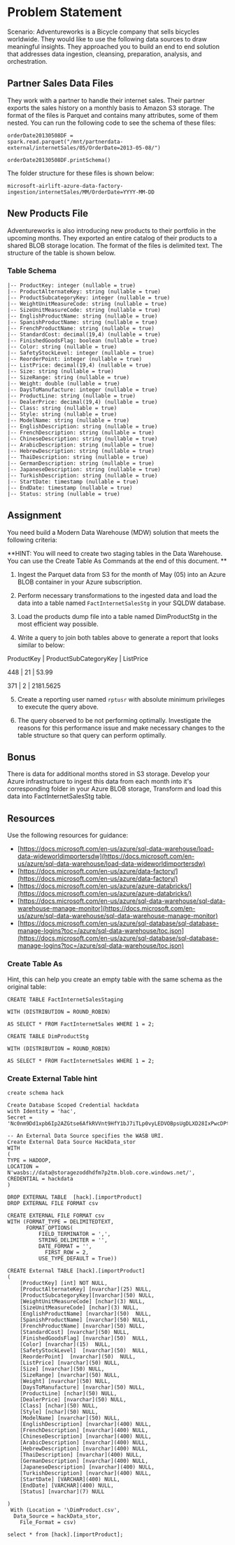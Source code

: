 # Problem Statement

Scenario: Adventureworks is a Bicycle company that sells bicycles
worldwide. They would like to use the following data sources to draw
meaningful insights. They approached you to build an end to end solution
that addresses data ingestion, cleansing, preparation, analysis, and
orchestration.

## Partner Sales Data Files

They work with a partner to handle their internet sales. Their partner
exports the sales history on a monthly basis to Amazon S3 storage. The
format of the files is Parquet and contains many attributes, some of
them nested. You can run the following code to see the schema of these
files:

```
orderDate20130508DF =
spark.read.parquet("/mnt/partnerdata-external/internetSales/05/OrderDate=2013-05-08/")

orderDate20130508DF.printSchema()
```

The folder structure for these files is shown below:

```
microsoft-airlift-azure-data-factory-ingestion/internetSales/MM/OrderDate=YYYY-MM-DD
```

## New Products File

Adventureworks is also introducing new products to their portfolio in
the upcoming months. They exported an entire catalog of their products
to a shared BLOB storage location. The format of the files is delimited
text. The structure of the table is shown below.

### Table Schema


```
|-- ProductKey: integer (nullable = true)
|-- ProductAlternateKey: string (nullable = true)
|-- ProductSubcategoryKey: integer (nullable = true)
|-- WeightUnitMeasureCode: string (nullable = true)
|-- SizeUnitMeasureCode: string (nullable = true)
|-- EnglishProductName: string (nullable = true)
|-- SpanishProductName: string (nullable = true)
|-- FrenchProductName: string (nullable = true)
|-- StandardCost: decimal(19,4) (nullable = true)
|-- FinishedGoodsFlag: boolean (nullable = true)
|-- Color: string (nullable = true)
|-- SafetyStockLevel: integer (nullable = true)
|-- ReorderPoint: integer (nullable = true)
|-- ListPrice: decimal(19,4) (nullable = true)
|-- Size: string (nullable = true)
|-- SizeRange: string (nullable = true)
|-- Weight: double (nullable = true)
|-- DaysToManufacture: integer (nullable = true)
|-- ProductLine: string (nullable = true)
|-- DealerPrice: decimal(19,4) (nullable = true)
|-- Class: string (nullable = true)
|-- Style: string (nullable = true)
|-- ModelName: string (nullable = true)
|-- EnglishDescription: string (nullable = true)
|-- FrenchDescription: string (nullable = true)
|-- ChineseDescription: string (nullable = true)
|-- ArabicDescription: string (nullable = true)
|-- HebrewDescription: string (nullable = true)
|-- ThaiDescription: string (nullable = true)
|-- GermanDescription: string (nullable = true)
|-- JapaneseDescription: string (nullable = true)
|-- TurkishDescription: string (nullable = true)
|-- StartDate: timestamp (nullable = true)
|-- EndDate: timestamp (nullable = true)
|-- Status: string (nullable = true)
```

## Assignment

You need build a Modern Data Warehouse (MDW) solution that meets the
following criteria:

**HINT: You will need to create two staging tables in the Data
Warehouse. You can use the Create Table As Commands at the end of this
document. **

1.  Ingest the Parquet data from S3 for the month of May (05) into an
    Azure BLOB container in your Azure subscription.

2.  Perform necessary transformations to the ingested data and load the data into a table 
    named `FactInternetSalesStg` in your SQLDW database.

3.  Load the products dump file into a table named DimProductStg in the
    most efficient way possible.

4.  Write a query to join both tables above to generate a report that looks similar to below:

ProductKey | ProductSubCategoryKey | ListPrice

448        | 21                    | 53.99

371        | 2                     | 2181.5625


5.  Create a reporting user named `rptusr` with absolute minimum privileges to execute the query above.

6.  The query observed to be not performing optimally. Investigate the
    reasons for this performance issue and make necessary changes to
    the table structure so that query can perform optimally.

## Bonus

There is data for additional months stored in S3 storage. Develop your
Azure infrastructure to ingest this data from each month into it's
corresponding folder in your Azure BLOB storage, Transform and load this
data into FactInternetSalesStg table.

## Resources

Use the following resources for guidance:

- [https://docs.microsoft.com/en-us/azure/sql-data-warehouse/load-data-wideworldimportersdw](https://docs.microsoft.com/en-us/azure/sql-data-warehouse/load-data-wideworldimportersdw)
- [https://docs.microsoft.com/en-us/azure/data-factory/](https://docs.microsoft.com/en-us/azure/data-factory/)
- [https://docs.microsoft.com/en-us/azure/azure-databricks/](https://docs.microsoft.com/en-us/azure/azure-databricks/)
- [https://docs.microsoft.com/en-us/azure/sql-data-warehouse/sql-data-warehouse-manage-monitor](https://docs.microsoft.com/en-us/azure/sql-data-warehouse/sql-data-warehouse-manage-monitor)
- [https://docs.microsoft.com/en-us/azure/sql-database/sql-database-manage-logins?toc=/azure/sql-data-warehouse/toc.json](https://docs.microsoft.com/en-us/azure/sql-database/sql-database-manage-logins?toc=/azure/sql-data-warehouse/toc.json)

### Create Table As

Hint, this can help you create an empty table with the same schema as
the original table:

```
CREATE TABLE FactInternetSalesStaging

WITH (DISTRIBUTION = ROUND_ROBIN)

AS SELECT * FROM FactInternetSales WHERE 1 = 2;
```

```
CREATE TABLE DimProductStg

WITH (DISTRIBUTION = ROUND_ROBIN)

AS SELECT * FROM FactInternetSales WHERE 1 = 2;
```

### Create External Table hint

```
create schema hack

Create Database Scoped Credential hackdata
with Identity = 'hac',
Secret = 'Nc0nm9Dd1xpb6Ip2AZGtse6AfkRVVnt9HfY1bJ7iTLp0vyLEDVOBpsUgDLXD28IxPwcDPtNayqiG9fzR6u/nfw=='

-- An External Data Source specifies the WASB URI. 
Create External Data Source HackData_stor
WITH 
(
TYPE = HADOOP, 
LOCATION = N'wasbs://data@storagezoddhdfm7p2tm.blob.core.windows.net/', 
CREDENTIAL = hackdata
)

DROP EXTERNAL TABLE  [hack].[importProduct]
DROP EXTERNAL FILE FORMAT csv

CREATE EXTERNAL FILE FORMAT csv
WITH (FORMAT_TYPE = DELIMITEDTEXT,
      FORMAT_OPTIONS(
          FIELD_TERMINATOR = ',',
          STRING_DELIMITER = '',
          DATE_FORMAT = '',
		    FIRST_ROW = 2, 
          USE_TYPE_DEFAULT = True))

CREATE External TABLE [hack].[importProduct]
(
	[ProductKey] [int] NOT NULL,
	[ProductAlternateKey] [nvarchar](25) NULL,
	[ProductSubcategoryKey][nvarchar](50) NULL,
	[WeightUnitMeasureCode] [nchar](3) NULL,
	[SizeUnitMeasureCode] [nchar](3) NULL,
	[EnglishProductName] [nvarchar](50)  NULL,
	[SpanishProductName] [nvarchar](50) NULL,
	[FrenchProductName] [nvarchar](50) NULL,
	[StandardCost] [nvarchar](50) NULL,
	[FinishedGoodsFlag] [nvarchar](50)  NULL,
	[Color] [nvarchar](15)  NULL,
	[SafetyStockLevel]  [nvarchar](50)  NULL,
	[ReorderPoint]  [nvarchar](50)  NULL,
	[ListPrice] [nvarchar](50) NULL,
	[Size] [nvarchar](50) NULL,
	[SizeRange] [nvarchar](50) NULL,
	[Weight] [nvarchar](50) NULL,
	[DaysToManufacture] [nvarchar](50) NULL,
	[ProductLine] [nchar](50) NULL,
	[DealerPrice] [nvarchar](50) NULL,
	[Class] [nchar](50) NULL,
	[Style] [nchar](50) NULL,
	[ModelName] [nvarchar](50) NULL,
	[EnglishDescription] [nvarchar](400) NULL,
	[FrenchDescription] [nvarchar](400) NULL,
	[ChineseDescription] [nvarchar](400) NULL,
	[ArabicDescription] [nvarchar](400) NULL,
	[HebrewDescription] [nvarchar](400) NULL,
	[ThaiDescription] [nvarchar](400) NULL,
	[GermanDescription] [nvarchar](400) NULL,
	[JapaneseDescription] [nvarchar](400) NULL,
	[TurkishDescription] [nvarchar](400) NULL,
	[StartDate] [VARCHAR](400) NULL,
	[EndDate] [VARCHAR](400) NULL,
	[Status] [nvarchar](7) NULL

)
 With (Location = '\DimProduct.csv', 
  Data_Source = hackData_stor,
	File_Format = csv)

select * from [hack].[importProduct];
```
